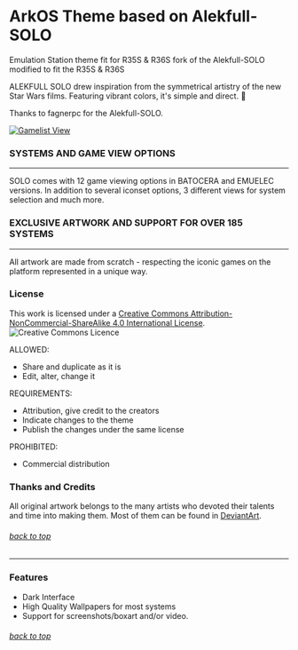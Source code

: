 # ArkOS Theme based on Alekfull-SOLO
Emulation Station theme fit for R35S & R36S
fork of the Alekfull-SOLO modified to fit the R35S & R36S

ALEKFULL SOLO drew inspiration from the symmetrical artistry of the new Star Wars films. Featuring vibrant colors, it's simple and direct. 🤗

Thanks to fagnerpc for the Alekfull-SOLO.

[![Gamelist View](https://storage.ko-fi.com/cdn/useruploads/display/a26c7ed1-9be9-480f-86ed-0e86b2d3516b_preview.png)](https://www.youtube.com/shorts/dVBRjZcsfu0)


### SYSTEMS AND GAME VIEW OPTIONS
-------------------------------------------------- ------------------
SOLO comes with 12 game viewing options in BATOCERA and EMUELEC versions.
In addition to several iconset options, 3 different views for system selection and much more.

### EXCLUSIVE ARTWORK AND SUPPORT FOR OVER 185 SYSTEMS
-------------------------------------------------- ------------------
All artwork are made from scratch - respecting the iconic games on the platform represented in a unique way.

### License

This work is licensed under a [Creative Commons Attribution-NonCommercial-ShareAlike 4.0 International License](http://creativecommons.org/licenses/by-nc-sa/4.0/). \
![Creative Commons Licence](https://i.creativecommons.org/l/by-nc-sa/4.0/88x31.png "Creative Commons Licence")

ALLOWED:
- Share and duplicate as it is
- Edit, alter, change it

REQUIREMENTS:
- Attribution, give credit to the creators
- Indicate changes to the theme
- Publish the changes under the same license

PROHIBITED:
- Commercial distribution
### Thanks and Credits

All original artwork belongs to the many artists who devoted their talents and time into making them. 
Most of them can be found in [DeviantArt](http://www.deviantart.com/).

###### [back to top](#)

---

### Features 

* Dark Interface
* High Quality Wallpapers for most systems
* Support for screenshots/boxart and/or video.

###### [back to top](#)
